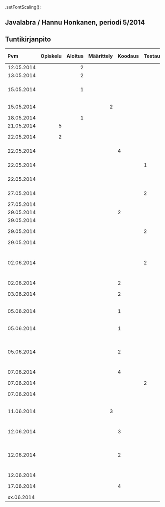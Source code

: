.setFontScaling();
## Javalabra / Hannu Honkanen, periodi 5/2014

## Tuntikirjanpito
| Pvm        | Opiskelu | Aloitus | Määrittely | Koodaus | Testaus | Dokumen-tointi | Muu | KOMMENTTI |
| :----------| -------: | ------: | ---------: | :------ | :------ | :------------ | :-- | :-------- |
| 12.05.2014 |          | 2       |            |         |         |               |     | aloitusluento  |
| 13.05.2014 |          | 2       |            |         |         |               |     | git/java-projekti |
| 15.05.2014 |          | 1       |            |         |         |               |     | md-opiskelua ja tuntikirjanpidon aloitus |
| 15.05.2014 |          |         | 2          |         |         |               |     | alustava aihemäärittely |
| 18.05.2014 |          | 1       |            |         |         |               |     | viikon 2 ohjeiden luku |
| 21.05.2014 | 5        |         |            |         |         |               |     | ohja- ym. kertausta |
| 22.05.2014 | 2        |         |            |         |         |               |     | git/java-projekti uusiksi |
| 22.05.2014 |          |         |            | 4       |         |               |     | ensimmäisiä toiminnallisuuksia |
| 22.05.2014 |          |         |            |         | 1       |               |     | ensimmäisiä unit-testejä |
| 22.05.2014 |          |         |            |         |         |               | 1   | skannerin kanssa sähläämistä |
| 27.05.2014 |          |         |            |         | 2       |               |     | testailua Mikon kanssa |
| 27.05.2014 |          |         |            |         |         | 2             |     | luokkakaavio.dia |
| 29.05.2014 |          |         |            | 2       |         |               |     | koodin siistimistä |
| 29.05.2014 |          |         |            |         |         | 1             |     | luokkakaavio.dia |
| 29.05.2014 |          |         |            |         | 2       |               |     | unit-test pähkäilyä, ks. README.md |
| 29.05.2014 |          |         |            |         |         |               | 1   | tuntikirjanpito |
| 02.06.2014 |          |         |            |         | 2       |               |     | mystinen testiongelma katosi: vika oli mahdollisesti this.- ja super.-etuliitteiden käytössä |
| 02.06.2014 |          |         |            | 2       |         |               |     | koodin refaktorointia |
| 03.06.2014 |          |         |            | 2       |         |               |     | graafinen käyttöliittymä alulle |
| 05.06.2014 |          |         |            | 1       |         |               |     | graafista käyttöliittymää ohjauksessa |
| 05.06.2014 |          |         |            | 1       |         |               |     | eka "try catch etc." ohjauksessa |
| 05.06.2014 |          |         |            | 2       |         |               |     | graafinen käyttöliittymä Gui: laskutoimitustyyppien valitsemisen hieromista |
| 07.06.2014 |          |         |            | 4       |         |               |     | Gui |
| 07.06.2014 |          |         |            |         | 2       |               |     | Unit-testit kuntoon ja muutama lisää |
| 07.06.2014 |          |         |            |         |         | 3             |     | Vko 4 dokumentointi |
| 11.06.2014 |          |         | 3          |         |         |               |     | luokkakaavion suunnittelua ohjelman laajentamiseksi |
| 12.06.2014 |          |         |            | 3       |         |               |     | Gui: vastauksen tarkistus |
| 12.06.2014 |          |         |            | 2       |         |               |     | Väärä laskutoimitustyyppi -exception toimii nyt txtkayttoliittymassa, Gui:ssa ja testeissä |
| 12.06.2014 |          |         |            |         |         |               | 1   | tuntikirjanpito ym. |
| 17.06.2014 |          |         |            | 4       |         |               |     | 10 tehtävän taulukko toteutettu |
| xx.06.2014 |          |         |            |         |         |               |     |  |
